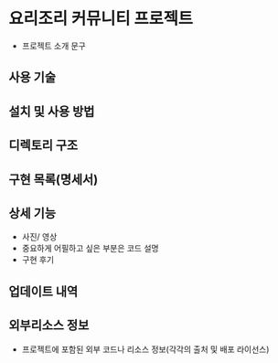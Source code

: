# 요리조리 커뮤니티 프로젝트
- 프로젝트 소개 문구

## 사용 기술

## 설치 및 사용 방법

## 디렉토리 구조

## 구현 목록(명세서)

## 상세 기능
- 사진/ 영상
- 중요하게 어필하고 싶은 부분은 코드 설명
- 구현 후기

## 업데이트 내역

## 외부리소스 정보
- 프로젝트에 포함된 외부 코드나 리소스 정보(각각의 출처 및 배포 라이선스)


